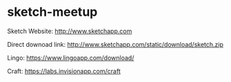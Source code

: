 # sketch-meetup

Sketch Website:
http://www.sketchapp.com

Direct downoad link:
http://www.sketchapp.com/static/download/sketch.zip

Lingo:
https://www.lingoapp.com/download/

Craft:
https://labs.invisionapp.com/craft
